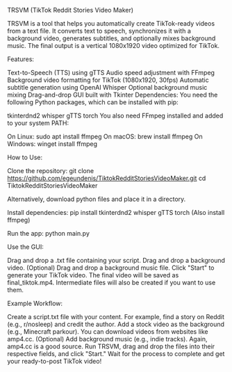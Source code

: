 TRSVM (TikTok Reddit Stories Video Maker)

TRSVM is a tool that helps you automatically create TikTok-ready videos from a text file. It converts text to speech, synchronizes it with a background video, generates subtitles, and optionally mixes background music. The final output is a vertical 1080x1920 video optimized for TikTok.

Features:

Text-to-Speech (TTS) using gTTS
Audio speed adjustment with FFmpeg
Background video formatting for TikTok (1080x1920, 30fps)
Automatic subtitle generation using OpenAI Whisper
Optional background music mixing
Drag-and-drop GUI built with Tkinter
Dependencies: You need the following Python packages, which can be installed with pip:

tkinterdnd2
whisper
gTTS
torch
You also need FFmpeg installed and added to your system PATH:

On Linux: sudo apt install ffmpeg
On macOS: brew install ffmpeg
On Windows: winget install ffmpeg

How to Use:

Clone the repository: git clone https://github.com/egeundenis/TiktokRedditStoriesVideoMaker.git 
cd TiktokRedditStoriesVideoMaker

Alternatively, download python files and place it in a directory.

Install dependencies: pip install tkinterdnd2 whisper gTTS torch
(Also install ffmpeg)

Run the app: python main.py

Use the GUI:

Drag and drop a .txt file containing your script.
Drag and drop a background video.
(Optional) Drag and drop a background music file.
Click "Start" to generate your TikTok video.
The final video will be saved as final_tiktok.mp4. Intermediate files will also be created if you want to use them.

Example Workflow:

Create a script.txt file with your content. For example, find a story on Reddit (e.g., r/nosleep) and credit the author.
Add a stock video as the background (e.g., Minecraft parkour). You can download videos from websites like amp4.cc.
(Optional) Add background music (e.g., indie tracks). Again, amp4.cc is a good source.
Run TRSVM, drag and drop the files into their respective fields, and click "Start."
Wait for the process to complete and get your ready-to-post TikTok video!